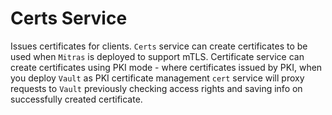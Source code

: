 # Certs Service

Issues certificates for clients. `Certs` service can create certificates to be used when `Mitras` is deployed to support mTLS.
Certificate service can create certificates using PKI mode - where certificates issued by PKI, when you deploy `Vault` as PKI certificate management `cert` service will proxy requests to `Vault` previously checking access rights and saving info on successfully created certificate.

